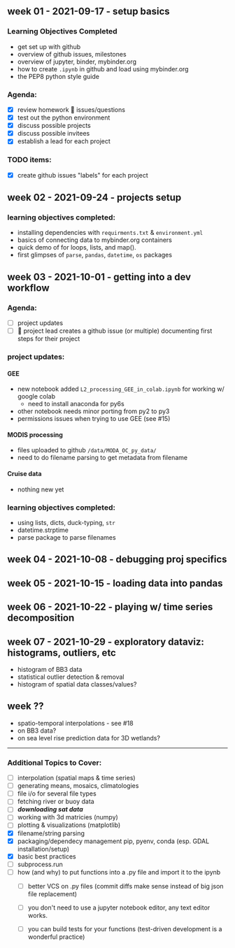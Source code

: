 ## week 01 - 2021-09-17 - setup basics

### Learning Objectives Completed
* get set up with github
* overview of github issues, milestones
* overview of jupyter, binder, mybinder.org
* how to create `.ipynb` in github and load using mybinder.org
* the PEP8 python style guide

### Agenda:
* [X] review homework :book: issues/questions
* [X] test out the python environment
* [X] discuss possible projects
* [X] discuss possible invitees
* [X] establish a lead for each project

### TODO items:
* [X] create github issues "labels" for each project

## week 02 - 2021-09-24 - projects setup
### learning objectives completed:
* installing dependencies with `requirments.txt` & `environment.yml`
* basics of connecting data to mybinder.org containers
* quick demo of for loops, lists, and map().
* first glimpses of `parse`, `pandas`, `datetime`, `os` packages


## week 03 - 2021-10-01 - getting into a dev workflow

### Agenda:
* [ ] project updates
* [ ] :book: project lead creates a github issue (or multiple) documenting first steps for their project 

### project updates:
#### GEE
* new notebook added `L2_processing_GEE_in_colab.ipynb` for working w/ google colab
    * need to install anaconda for py6s
* other notebook needs minor porting from py2 to py3
* permissions issues when trying to use GEE (see #15)

#### MODIS processing
* files uploaded to github `/data/MODA_OC_py_data/`
* need to do filename parsing to get metadata from filename

#### Cruise data
* nothing new yet

### learning objectives completed:
* using lists, dicts, duck-typing, `str`
* datetime.strptime
* parse package to parse filenames

## week 04 - 2021-10-08 - debugging proj specifics
## week 05 - 2021-10-15 - loading data into pandas
## week 06 - 2021-10-22 - playing w/ time series decomposition
## week 07 - 2021-10-29 - exploratory dataviz: histograms, outliers, etc
* histogram of BB3 data
* statistical outlier detection & removal
* histogram of spatial data classes/values?

## week ??
* spatio-temporal interpolations - see #18
* on BB3 data?
* on sea level rise prediction data for 3D wetlands? 

-----------------------------------------------------------------------------------

### Additional Topics to Cover:
* [ ] interpolation (spatial maps & time series)
* [ ] generating means, mosaics, climatologies
* [ ] file i/o for several file types
* [ ] fetching river or buoy data 
* [ ] ***downloading sat data***
* [ ] working with 3d matricies (numpy)
* [ ] plotting & visualizations (matplotlib)
* [x] filename/string parsing
* [x] packaging/dependecy management pip, pyenv, conda (esp. GDAL installation/setup)
* [x] basic best practices
* [ ] subprocess.run
* [ ] how (and why) to put functions into a .py file and import it to the ipynb
    * [ ] better VCS on .py files (commit diffs make sense instead of big json file replacement)
    * [ ] you don't need to use a jupyter notebook editor, any text editor works. 
    * [ ] you can build tests for your functions (test-driven development is a wonderful practice)

